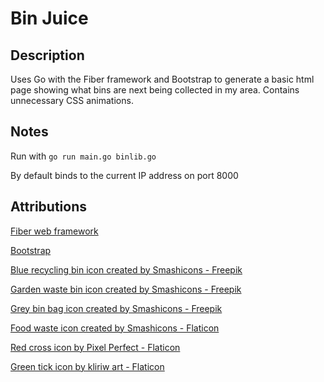 # Bin Juice

## Description

Uses Go with the Fiber framework and Bootstrap to generate a basic html page showing what bins are next being collected in my area. Contains unnecessary CSS animations.

## Notes

Run with `go run main.go binlib.go`

By default binds to the current IP address on port 8000

## Attributions

[Fiber web framework](https://gofiber.io)

[Bootstrap](https://getbootstrap.com)

[Blue recycling bin icon created by Smashicons - Freepik](https://www.freepik.com/icon/bin_10509062)

[Garden waste bin icon created by Smashicons - Freepik](https://www.freepik.com/icon/bin_6303004)

[Grey bin bag icon created by Smashicons - Freepik](https://www.freepik.com/icon/bag_10722122)

[Food waste icon created by Smashicons - Flaticon](https://www.flaticon.com/free-icons/food-waste)

[Red cross icon by Pixel Perfect - Flaticon](https://www.flaticon.com/free-icons/delete)

[Green tick icon by kliriw art - Flaticon](https://www.flaticon.com/free-icons/correct)